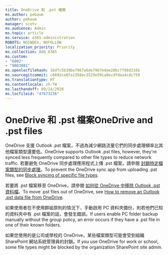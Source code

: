 ```yaml
---
title: OneDrive 和 .pst 檔案
ms.author: pebaum
author: pebaum
manager: scotv
ms.audience: Admin
ms.topic: article
ms.service: o365-administration
ROBOTS: NOINDEX, NOFOLLOW
localization_priority: Priority
ms.collection: Adm_O365
ms.custom:
- "6002"
- "9003081"
ms.openlocfilehash: 16dfc5b39be7967a6de7967edee28bc7f08d216b
ms.sourcegitcommit: c6692ce0fa1358ec3529e59ca0ecdfdea4cdc759
ms.translationtype: HT
ms.contentlocale: zh-TW
ms.lasthandoff: 09/14/2020
ms.locfileid: "47673236"
---
```

# <a name="onedrive-and-pst-files"></a><span data-ttu-id="05f29-102">OneDrive 和 .pst 檔案</span><span class="sxs-lookup"><span data-stu-id="05f29-102">OneDrive and .pst files</span></span> 

<span data-ttu-id="05f29-103">OneDrive 支援 Outlook .pst 檔案，不過為減少網路流量它們的同步處理頻率比其他檔案類型還要低。</span><span class="sxs-lookup"><span data-stu-id="05f29-103">OneDrive supports Outlook .pst files, however, they're synced less frequently compared to other file types to reduce network traffic.</span></span> <span data-ttu-id="05f29-104">若要避免 OneDrive 同步處理應用程式上傳 .pst 檔案，請參閱 [封鎖特定檔案類型的同步處理](https://docs.microsoft.com/onedrive/block-file-types)。</span><span class="sxs-lookup"><span data-stu-id="05f29-104">To prevent the OneDrive sync app from uploading .pst files, see [Block syncing of specific file types](https://docs.microsoft.com/onedrive/block-file-types).</span></span> 

<span data-ttu-id="05f29-105">若要將 .pst 檔案移至 OneDrive，請參閱 [如何從 OneDrive 中移除 Outlook .pst 資料檔](https://support.microsoft.com/office/how-to-remove-an-outlook-pst-data-file-from-onedrive-b6b9e522-59bd-40f7-949f-168d0aa9b38e)。</span><span class="sxs-lookup"><span data-stu-id="05f29-105">To move .pst files out of OneDrive, see [How to remove an Outlook .pst data file from OneDrive](https://support.microsoft.com/office/how-to-remove-an-outlook-pst-data-file-from-onedrive-b6b9e522-59bd-40f7-949f-168d0aa9b38e).</span></span> 

<span data-ttu-id="05f29-106">如果使用者在不使用群組原則的情況下，手動啟用 PC 資料夾備份，則若他們已知的資料夾中有 .pst 檔案的話，會發生錯誤。</span><span class="sxs-lookup"><span data-stu-id="05f29-106">If users enable PC folder backup manually without the group policy, an error occurs if they have a .pst file in one of their known folders.</span></span>

<span data-ttu-id="05f29-107">如果您使用的是公司或學校的 OneDrive，某些檔案類型可能會受到組織 SharePoint 網站系統管理員的封鎖。</span><span class="sxs-lookup"><span data-stu-id="05f29-107">If you use OneDrive for work or school, some file types might be blocked by the organization SharePoint site admin.</span></span>